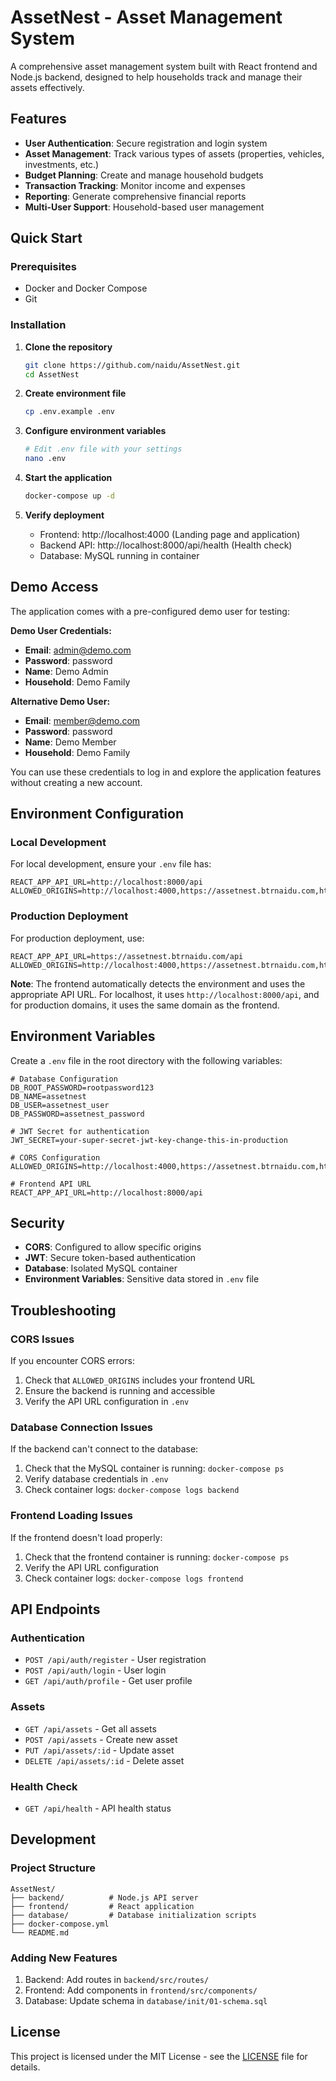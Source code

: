 # AssetNest - Asset Management System

A comprehensive asset management system built with React frontend and Node.js backend, designed to help households track and manage their assets effectively.

## Features

- **User Authentication**: Secure registration and login system
- **Asset Management**: Track various types of assets (properties, vehicles, investments, etc.)
- **Budget Planning**: Create and manage household budgets
- **Transaction Tracking**: Monitor income and expenses
- **Reporting**: Generate comprehensive financial reports
- **Multi-User Support**: Household-based user management

## Quick Start

### Prerequisites

- Docker and Docker Compose
- Git

### Installation

1. **Clone the repository**
   ```bash
   git clone https://github.com/naidu/AssetNest.git
   cd AssetNest
   ```

2. **Create environment file**
   ```bash
   cp .env.example .env
   ```

3. **Configure environment variables**
   ```bash
   # Edit .env file with your settings
   nano .env
   ```

4. **Start the application**
   ```bash
   docker-compose up -d
   ```

5. **Verify deployment**
   - Frontend: http://localhost:4000 (Landing page and application)
   - Backend API: http://localhost:8000/api/health (Health check)
   - Database: MySQL running in container

## Demo Access

The application comes with a pre-configured demo user for testing:

**Demo User Credentials:**
- **Email**: admin@demo.com
- **Password**: password
- **Name**: Demo Admin
- **Household**: Demo Family

**Alternative Demo User:**
- **Email**: member@demo.com
- **Password**: password
- **Name**: Demo Member
- **Household**: Demo Family

You can use these credentials to log in and explore the application features without creating a new account.

## Environment Configuration

### Local Development
For local development, ensure your `.env` file has:
```
REACT_APP_API_URL=http://localhost:8000/api
ALLOWED_ORIGINS=http://localhost:4000,https://assetnest.btrnaidu.com,https://www.assetnest.btrnaidu.com
```

### Production Deployment
For production deployment, use:
```
REACT_APP_API_URL=https://assetnest.btrnaidu.com/api
ALLOWED_ORIGINS=http://localhost:4000,https://assetnest.btrnaidu.com,https://www.assetnest.btrnaidu.com
```

**Note**: The frontend automatically detects the environment and uses the appropriate API URL. For localhost, it uses `http://localhost:8000/api`, and for production domains, it uses the same domain as the frontend.

## Environment Variables

Create a `.env` file in the root directory with the following variables:

```env
# Database Configuration
DB_ROOT_PASSWORD=rootpassword123
DB_NAME=assetnest
DB_USER=assetnest_user
DB_PASSWORD=assetnest_password

# JWT Secret for authentication
JWT_SECRET=your-super-secret-jwt-key-change-this-in-production

# CORS Configuration
ALLOWED_ORIGINS=http://localhost:4000,https://assetnest.btrnaidu.com,https://www.assetnest.btrnaidu.com

# Frontend API URL
REACT_APP_API_URL=http://localhost:8000/api
```

## Security

- **CORS**: Configured to allow specific origins
- **JWT**: Secure token-based authentication
- **Database**: Isolated MySQL container
- **Environment Variables**: Sensitive data stored in `.env` file

## Troubleshooting

### CORS Issues
If you encounter CORS errors:
1. Check that `ALLOWED_ORIGINS` includes your frontend URL
2. Ensure the backend is running and accessible
3. Verify the API URL configuration in `.env`

### Database Connection Issues
If the backend can't connect to the database:
1. Check that the MySQL container is running: `docker-compose ps`
2. Verify database credentials in `.env`
3. Check container logs: `docker-compose logs backend`

### Frontend Loading Issues
If the frontend doesn't load properly:
1. Check that the frontend container is running: `docker-compose ps`
2. Verify the API URL configuration
3. Check container logs: `docker-compose logs frontend`

## API Endpoints

### Authentication
- `POST /api/auth/register` - User registration
- `POST /api/auth/login` - User login
- `GET /api/auth/profile` - Get user profile

### Assets
- `GET /api/assets` - Get all assets
- `POST /api/assets` - Create new asset
- `PUT /api/assets/:id` - Update asset
- `DELETE /api/assets/:id` - Delete asset

### Health Check
- `GET /api/health` - API health status

## Development

### Project Structure
```
AssetNest/
├── backend/          # Node.js API server
├── frontend/         # React application
├── database/         # Database initialization scripts
├── docker-compose.yml
└── README.md
```

### Adding New Features
1. Backend: Add routes in `backend/src/routes/`
2. Frontend: Add components in `frontend/src/components/`
3. Database: Update schema in `database/init/01-schema.sql`

## License

This project is licensed under the MIT License - see the [LICENSE](LICENSE) file for details.
